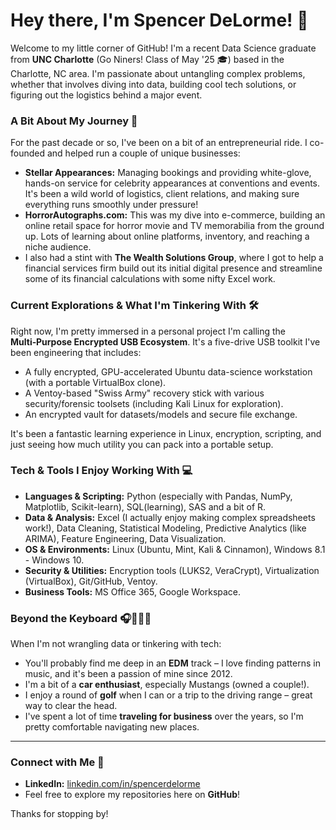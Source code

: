 # Hey there, I'm Spencer DeLorme! 👋

Welcome to my little corner of GitHub! I'm a recent Data Science graduate from **UNC Charlotte** (Go Niners! Class of May '25 🎓) based in the Charlotte, NC area. I'm passionate about untangling complex problems, whether that involves diving into data, building cool tech solutions, or figuring out the logistics behind a major event.

### A Bit About My Journey 🚀

For the past decade or so, I've been on a bit of an entrepreneurial ride. I co-founded and helped run a couple of unique businesses:

* **Stellar Appearances:** Managing bookings and providing white-glove, hands-on service for celebrity appearances at conventions and events. It's been a wild world of logistics, client relations, and making sure everything runs smoothly under pressure!
* **HorrorAutographs.com:** This was my dive into e-commerce, building an online retail space for horror movie and TV memorabilia from the ground up. Lots of learning about online platforms, inventory, and reaching a niche audience.
* I also had a stint with **The Wealth Solutions Group**, where I got to help a financial services firm build out its initial digital presence and streamline some of its financial calculations with some nifty Excel work.

### Current Explorations & What I'm Tinkering With 🛠️

Right now, I'm pretty immersed in a personal project I'm calling the **Multi‑Purpose Encrypted USB Ecosystem**. It's a five-drive USB toolkit I've been engineering that includes:
* A fully encrypted, GPU-accelerated Ubuntu data-science workstation (with a portable VirtualBox clone).
* A Ventoy-based "Swiss Army" recovery stick with various security/forensic toolsets (including Kali Linux for exploration).
* An encrypted vault for datasets/models and secure file exchange.

It's been a fantastic learning experience in Linux, encryption, scripting, and just seeing how much utility you can pack into a portable setup.

### Tech & Tools I Enjoy Working With 💻

* **Languages & Scripting:** Python (especially with Pandas, NumPy, Matplotlib, Scikit-learn), SQL(learning), SAS and a bit of R.
* **Data & Analysis:** Excel (I actually enjoy making complex spreadsheets work!), Data Cleaning, Statistical Modeling, Predictive Analytics (like ARIMA), Feature Engineering, Data Visualization.
* **OS & Environments:** Linux (Ubuntu, Mint, Kali & Cinnamon), Windows 8.1 - Windows 10.
* **Security & Utilities:** Encryption tools (LUKS2, VeraCrypt), Virtualization (VirtualBox), Git/GitHub, Ventoy.
* **Business Tools:** MS Office 365, Google Workspace.

### Beyond the Keyboard 🎧🚗🏌️‍♂️

When I'm not wrangling data or tinkering with tech:
* You'll probably find me deep in an **EDM** track – I love finding patterns in music, and it's been a passion of mine since 2012.
* I'm a bit of a **car enthusiast**, especially Mustangs (owned a couple!).
* I enjoy a round of **golf** when I can or a trip to the driving range – great way to clear the head.
* I've spent a lot of time **traveling for business** over the years, so I'm pretty comfortable navigating new places.

---

### Connect with Me 🔗

* **LinkedIn:** [linkedin.com/in/spencerdelorme](https://www.linkedin.com/in/spencerdelorme)
* Feel free to explore my repositories here on **GitHub**!

Thanks for stopping by!
